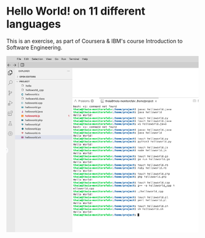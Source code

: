# Hello World! on 11 different languages

This is an exercise, as part of Coursera & IBM's course Introduction to Software Engineering.

![Screenshot of VSCode version of the course](https://github.com/ffalves/helloworld11/blob/main/Screenshot%202024-11-21%20at%2016.09.19.png)
